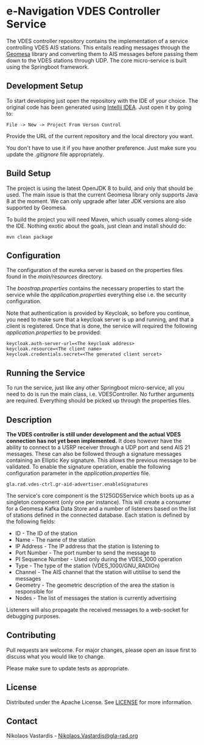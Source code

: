 # e-Navigation VDES Controller Service
The VDES controller repository contains the implementation of a service
controlling VDES AIS stations. This entails reading messages through the
[Geomesa](https://www.geomesa.org/documentation/stable/index.html) library and
converting them to AIS messages before passing them down to the VDES stations
through UDP. The core micro-service is built using the Springboot framework.

## Development Setup
To start developing just open the repository with the IDE of your choice. The
original code has been generated using
[Intellij IDEA](https://www.jetbrains.com/idea). Just open it by going to:

    File -> New -> Project From Verson Control

Provide the URL of the current repository and the local directory you want.

You don't have to use it if you have another preference. Just make sure you
update the *.gitignore* file appropriately.

## Build Setup
The project is using the latest OpenJDK 8 to build, and only that should be
used. The main issue is that the current Geomesa library only supports Java 8
at the moment. We can only upgrade after later JDK versions are also supported
by Geomesa.

To build the project you will need Maven, which usually comes along-side the
IDE. Nothing exotic about the goals, just clean and install should do:

    mvn clean package

## Configuration
The configuration of the eureka server is based on the properties files found
in the *main/resources* directory.

The *boostrap.properties* contains the necessary properties to start the service
while the *application.properties* everything else i.e. the security
configuration.

Note that authentication is provided by Keycloak, so before you continue, you
need to make sure that a keycloak server is up and running, and that a client
is registered. Once that is done, the service will required the following
*application.properties* to be provided:

    keycloak.auth-server-url=<The keycloak address>
    keycloak.resource=<The client name>
    keycloak.credentials.secret=<The generated client sercet>

## Running the Service
To run the service, just like any other Springboot micro-service, all you need
to do is run the main class, i.e. VDESController. No further arguments are
required. Everything should be picked up through the properties files.

## Description
**The VDES controller is still under development and the actual VDES connection
has not yet been implemented.** It does however have the ability to connect to
a USRP receiver through a UDP port and send AIS 21 messages. These can also
be followed through a signature messages containing an Elliptic Key signature.
This allows the previous message to be validated. To enable the signature 
operation, enable the following configuration parameter in the 
*application.properties* file.

    gla.rad.vdes-ctrl.gr-aid-advertiser.enableSignatures

The service's core component is  the S125GDSService which boots up as a 
singleton component (only one per instance). This will create a consumer for 
a Geomesa Kafka Data Store and a number of listeners based on the list of 
stations defined in the connected database. Each station is defined by the
following fields:
* ID - The ID of the station
* Name - The name of the station
* IP Address - The IP address that the station is listening to
* Port Number - The port number to send the message to
* PI Sequence Number - Used only during the VDES_1000 operation
* Type - The type of the station (VDES_1000/GNU_RADIOn)
* Channel - The AIS channel that the station will utitilise to send the messages
* Geometry - The geometric description of the area the station is responsible for
* Nodes - The list of messages the station is currently advertising 

Listeners will also propagate the received messages to a web-socket for 
debugging purposes.

## Contributing
Pull requests are welcome. For major changes, please open an issue first to
discuss what you would like to change.

Please make sure to update tests as appropriate.

## License
Distributed under the Apache License. See [LICENSE](./LICENSE) for more
information.

## Contact
Nikolaos Vastardis - Nikolaos.Vastardis@gla-rad.org



